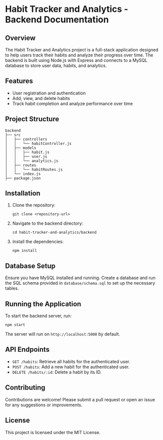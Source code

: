 # Habit Tracker and Analytics - Backend Documentation

## Overview
The Habit Tracker and Analytics project is a full-stack application designed to help users track their habits and analyze their progress over time. The backend is built using Node.js with Express and connects to a MySQL database to store user data, habits, and analytics.

## Features
- User registration and authentication
- Add, view, and delete habits
- Track habit completion and analyze performance over time

## Project Structure
```
backend
├── src
│   ├── controllers
│   │   └── habitController.js
│   ├── models
│   │   ├── habit.js
│   │   ├── user.js
│   │   └── analytics.js
│   ├── routes
│   │   └── habitRoutes.js
│   └── index.js
├── package.json
```

## Installation
1. Clone the repository:
   ```
   git clone <repository-url>
   ```
2. Navigate to the backend directory:
   ```
   cd habit-tracker-and-analytics/backend
   ```
3. Install the dependencies:
   ```
   npm install
   ```

## Database Setup
Ensure you have MySQL installed and running. Create a database and run the SQL schema provided in `database/schema.sql` to set up the necessary tables.

## Running the Application
To start the backend server, run:
```
npm start
```
The server will run on `http://localhost:5000` by default.

## API Endpoints
- `GET /habits`: Retrieve all habits for the authenticated user.
- `POST /habits`: Add a new habit for the authenticated user.
- `DELETE /habits/:id`: Delete a habit by its ID.

## Contributing
Contributions are welcome! Please submit a pull request or open an issue for any suggestions or improvements.

## License
This project is licensed under the MIT License.